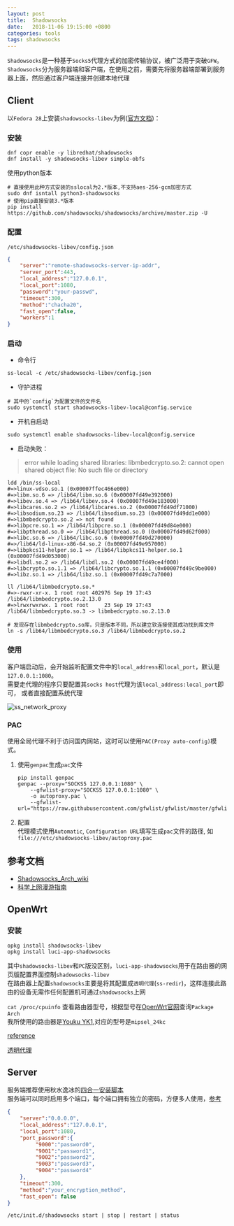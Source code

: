 ```yaml
---
layout: post
title:  Shadowsocks
date:   2018-11-06 19:15:00 +0800
categories: tools
tags: shadowsocks
---
```


`Shadowsocks`是一种基于`Socks5`代理方式的加密传输协议，被广泛用于突破`GFW`。  
`Shadowsocks`分为服务器端和客户端，在使用之前，需要先将服务器端部署到服务器上面，然后通过客户端连接并创建本地代理

## Client

以`Fedora 28`上安装`shadowsocks-libev`为例([官方文档][shadowsocks-libev-fedora-copr])：

### 安装

```shell
dnf copr enable -y libredhat/shadowsocks
dnf install -y shadowsocks-libev simple-obfs
```

[shadowsocks-libev-fedora-copr]: https://copr.fedorainfracloud.org/coprs/outman/shadowsocks-libev/

使用python版本

```shell
# 直接使用此种方式安装的sslocal为2.*版本,不支持aes-256-gcm加密方式
sudo dnf isntall python3-shadowsocks
# 使用pip直接安装3.*版本
pip install https://github.com/shadowsocks/shadowsocks/archive/master.zip -U
```

### 配置

`/etc/shadowsocks-libev/config.json`

```json
{
	"server":"remote-shadowsocks-server-ip-addr",
	"server_port":443,
	"local_address":"127.0.0.1",
	"local_port":1080,
	"password":"your-passwd",
	"timeout":300,
	"method":"chacha20",
	"fast_open":false,
	"workers":1
}
```

### 启动

* 命令行

```shell
ss-local -c /etc/shadowsocks-libev/config.json
```

* 守护进程

```shell
# 其中的`config`为配置文件的文件名
sudo systemctl start shadowsocks-libev-local@config.service
```

* 开机自启动

```shell
sudo systemctl enable shadowsocks-libev-local@config.service
```

* 启动失败：

> error while loading shared libraries: libmbedcrypto.so.2:
> cannot open shared object file: No such file or directory

```shell
ldd /bin/ss-local
#=>linux-vdso.so.1 (0x00007ffec466e000)
#=>libm.so.6 => /lib64/libm.so.6 (0x00007fd49e392000)
#=>libev.so.4 => /lib64/libev.so.4 (0x00007fd49e183000)
#=>libcares.so.2 => /lib64/libcares.so.2 (0x00007fd49df71000)
#=>libsodium.so.23 => /lib64/libsodium.so.23 (0x00007fd49dd1e000)
#=>libmbedcrypto.so.2 => not found
#=>libpcre.so.1 => /lib64/libpcre.so.1 (0x00007fd49d84e000)
#=>libpthread.so.0 => /lib64/libpthread.so.0 (0x00007fd49d62f000)
#=>libc.so.6 => /lib64/libc.so.6 (0x00007fd49d270000)
#=>/lib64/ld-linux-x86-64.so.2 (0x00007fd49e957000)
#=>libpkcs11-helper.so.1 => /lib64/libpkcs11-helper.so.1 (0x00007fd49d053000)
#=>libdl.so.2 => /lib64/libdl.so.2 (0x00007fd49ce4f000)
#=>libcrypto.so.1.1 => /lib64/libcrypto.so.1.1 (0x00007fd49c9be000)
#=>libz.so.1 => /lib64/libz.so.1 (0x00007fd49c7a7000)

ll /lib64/libmbedcrypto.so.*
#=>-rwxr-xr-x. 1 root root 402976 Sep 19 17:43 /lib64/libmbedcrypto.so.2.13.0
#=>lrwxrwxrwx. 1 root root     23 Sep 19 17:43 /lib64/libmbedcrypto.so.3 -> libmbedcrypto.so.2.13.0

# 发现存在libmbedcrypto.so库，只是版本不同，所以建立软连接使其成功找到库文件
ln -s /lib64/libmbedcrypto.so.3 /lib64/libmbedcrypto.so.2
```

### 使用

客户端启动后，会开始监听配置文件中的`local_address`和`local_port`，默认是`127.0.0.1:1080`。  
需要走代理的程序只要配置其`socks host`代理为该`local_address:local_port`即可，
或者直接配置系统代理

![ss_network_proxy](https://imgur.com/9bDnZTI.png)

### PAC

使用全局代理不利于访问国内网站，这时可以使用`PAC(Proxy auto-config)`模式。  

1. 使用`genpac`生成`pac`文件

	```shell
	pip install genpac
	genpac --proxy="SOCKS5 127.0.0.1:1080" \
		--gfwlist-proxy="SOCKS5 127.0.0.1:1080" \
		-o autoproxy.pac \
		--gfwlist-url="https://raw.githubusercontent.com/gfwlist/gfwlist/master/gfwlist.txt"
	```

2. 配置  
	代理模式使用`Automatic`, `Configuration URL`填写生成`pac`文件的路径, 如`file:///etc/shadowsocks-libev/autoproxy.pac`

## 参考文档

* [Shadowsocks_Arch_wiki](https://wiki.archlinux.org/index.php/Shadowsocks_(%E7%AE%80%E4%BD%93%E4%B8%AD%E6%96%87))
* [科学上网漫游指南](https://lvii.gitbooks.io/outman/content/)

## OpenWrt

### 安装

```shell
opkg install shadowsocks-libev
opkg install luci-app-shadowsocks
```

其中`shadowsocks-libev`和`PC`版没区别，`luci-app-shadowsocks`用于在路由器的网页版配置界面控制`shadowsocks-libev`  
在路由器上配置`shadowsocks`主要是将其配置成`透明代理`(`ss-redir`)，这样连接此路由的设备无需作任何配置机可通过`shadowsocks`上网

`cat /proc/cpuinfo` 查看路由器型号，根据型号在[OpenWrt官网](https://openwrt.org)查询`Package Arch`  
我所使用的路由器是[Youku YK1](https://openwrt.org/toh/hwdata/youku/youku_yk1),对应的型号是`mipsel_24kc`

[reference](http://www.cashqian.net/blog/001472734000655b3d2e0db753848d39a052bc75220291f000)

[透明代理](https://www.zfl9.com/ss-redir.html)

## Server

服务端推荐使用秋水逸冰的[四合一安装脚本](https://teddysun.com/486.html)  
服务端可以同时启用多个端口，每个端口拥有独立的密码，方便多人使用，[参考](https://teddysun.com/532.html)  

```json
{
    "server":"0.0.0.0",
    "local_address":"127.0.0.1",
    "local_port":1080,
    "port_password":{
         "9000":"password0",
         "9001":"password1",
         "9002":"password2",
         "9003":"password3",
         "9004":"password4"
    },
    "timeout":300,
    "method":"your_encryption_method",
    "fast_open": false
}
```

```shell
/etc/init.d/shadowsocks start | stop | restart | status
```
